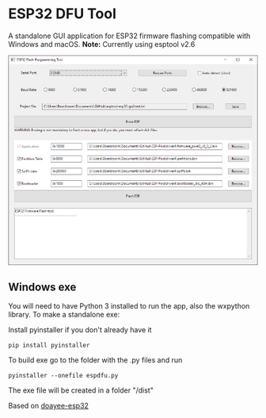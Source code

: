 # ESP32 DFU Tool

A standalone GUI application for ESP32 firmware flashing compatible with Windows and macOS.
**Note:** Currently using esptool v2.6

![gui](/wgui.png "Gui appearance on Windows 10")

## Windows exe

You will need to have Python 3 installed to run the app, also the wxpython library. To make a standalone exe:

Install pyinstaller if you don't already have it

    pip install pyinstaller

To build exe go to the folder with the .py files and run

    pyinstaller --onefile espdfu.py

The exe file will be created in a folder "/dist"

Based on  [doayee-esp32](https://github.com/doayee/esptool-esp32-gui)

